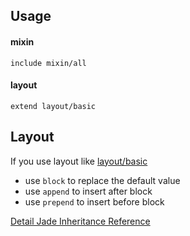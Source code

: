 Usage
---

#### mixin

```jade
include mixin/all
```

#### layout

```jade
extend layout/basic
```


Layout
---

If you use layout like [layout/basic](layout/basic.jade)

- use `block` to replace the default value
- use `append` to insert after block
- use `prepend` to insert before block

[Detail Jade Inheritance Reference](http://jade-lang.com/reference/inheritance/)

